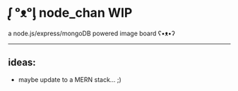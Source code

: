 # ᶘ ᵒᴥᵒᶅ node_chan WIP

a node.js/express/mongoDB powered image board ʕ•ᴥ•ʔ

---

## ideas:

- maybe update to a MERN stack... ;)
